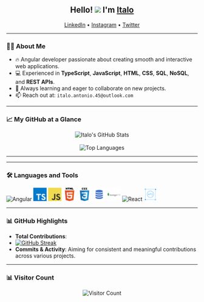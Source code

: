 <h2 align="center">Hello! <img src="https://media.giphy.com/media/hvRJCLFzcasrR4ia7z/giphy.gif" width="28px"> I'm <a href="https://github.com/italo0072/">Italo</a></h2>

<p align="center">
  <a href="https://www.linkedin.com/in/italo">LinkedIn</a> •
  <a href="https://www.instagram.com/italo_dev/">Instagram</a> •
  <a href="https://twitter.com/italo_dev">Twitter</a>
</p>

---

### 👨‍💻 About Me
- 🔥 Angular developer passionate about creating smooth and interactive web applications.
- 💻 Experienced in **TypeScript**, **JavaScript**, **HTML**, **CSS**, **SQL**, **NoSQL**, and **REST APIs**.
- 🚀 Always learning and eager to collaborate on new projects.
- 📫 Reach out at: `italo.antonio.45@outlook.com`

---

### 📈 My GitHub at a Glance
<p align="center">
  <img src="https://github-readme-stats.vercel.app/api?username=italo0072&theme=tokyonight&show_icons=true" alt="Italo's GitHub Stats" />
  <br /><br />
  <img src="https://github-readme-stats.vercel.app/api/top-langs/?username=italo0072&layout=compact&theme=tokyonight" alt="Top Languages" />
</p>

>

---

---

### 🛠️ Languages and Tools
<p>
  <img height="35rem" src="https://angular.io/assets/images/logos/angular/angular.svg" alt="Angular" title="Angular" />
  <img height="35rem" src="https://raw.githubusercontent.com/github/explore/80688e429a7d4ef2fca1e82350fe8e3517d3494d/topics/typescript/typescript.png" alt="TypeScript" title="TypeScript" />
  <img height="35rem" src="https://raw.githubusercontent.com/github/explore/80688e429a7d4ef2fca1e82350fe8e3517d3494d/topics/javascript/javascript.png" alt="JavaScript" title="JavaScript" />
  <img height="35rem" src="https://raw.githubusercontent.com/github/explore/80688e429a7d4ef2fca1e82350fe8e3517d3494d/topics/html/html.png" alt="HTML5" title="HTML5" />
  <img height="35rem" src="https://raw.githubusercontent.com/github/explore/80688e429a7d4ef2fca1e82350fe8e3517d3494d/topics/css/css.png" alt="CSS3" title="CSS3" />
  <img height="35rem" src="https://raw.githubusercontent.com/github/explore/80688e429a7d4ef2fca1e82350fe8e3517d3494d/topics/sql/sql.png" alt="SQL" title="SQL" />
  <img height="35rem" src="https://raw.githubusercontent.com/github/explore/80688e429a7d4ef2fca1e82350fe8e3517d3494d/topics/mongodb/mongodb.png" alt="MongoDB" title="MongoDB" />
  <img height="35rem" src="https://cdn4.iconfinder.com/data/icons/logos-3/600/React.js_logo-512.png" alt="React" title="React" />
  <img height="35rem" src="https://raw.githubusercontent.com/github/explore/06e8c1f54c318e3f1c5fd6b3bb7ae2be4ccbab7b/topics/api/api.png" alt="REST API" title="REST API" />
</p>

---

### 📊 GitHub Highlights
- **Total Contributions**:
- [![GitHub Streak](https://github-readme-streak-stats.herokuapp.com/?user=italo0072&theme=tokyonight)](https://git.io/streak-stats)
-  **Commits & Activity**: Aiming for consistent and meaningful contributions across various projects.

---

### 📊 Visitor Count
<p align="center">
  <img src="https://komarev.com/ghpvc/?username=italo0072&style=flat-square&color=blue" alt="Visitor Count" />
</p>
